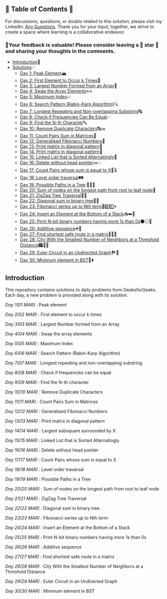 ## 📜 Table of Contents 📜

For discussions, questions, or doubts related to this solution, please visit my LinkedIn: [Any Questions](https://www.linkedin.com/in/het-patel-8b110525a/). Thank you for your input, together, we strive to create a space where learning is a collaborative endeavor.

### 🔮Your feedback is valuable! Please consider leaving a 🌟 star 🌟 and sharing your thoughts in the comments.

- [Introduction](https://github.com/Hunterdii/GeeksforGeeks-POTD/blob/main/README.md)📝
- [Solutions](https://github.com/Hunterdii/GeeksforGeeks-POTD/tree/main/March%202024%20GFG%20SOLUTION)💡
  - [Day 1: Peak Element](https://github.com/Hunterdii/GeeksforGeeks-POTD/blob/main/March%202024%20GFG%20SOLUTION/01(March)%20Peak%20element.md)🏔️
  - [Day 2: First Element to Occur k Times](https://github.com/Hunterdii/GeeksforGeeks-POTD/blob/main/March%202024%20GFG%20SOLUTION/02(March)%20First%20element%20to%20occur%20k%20times.md)🔄
  - [Day 3: Largest Number Formed from an Array](https://github.com/Hunterdii/GeeksforGeeks-POTD/blob/main/March%202024%20GFG%20SOLUTION/03(March)%20Largest%20Number%20formed%20from%20an%20Array.md)🔢
  - [Day 4: Swap the Array Elements](https://github.com/Hunterdii/GeeksforGeeks-POTD/blob/main/March%202024%20GFG%20SOLUTION/04(March)%20Swap%20the%20array%20elements.md)↔️
  - [Day 5: Maximum Index](https://github.com/Hunterdii/GeeksforGeeks-POTD/blob/main/March%202024%20GFG%20SOLUTION/05(March)%20Maximum%20Index.md)📈
  - [Day 6: Search Pattern (Rabin-Karp Algorithm)](https://github.com/Hunterdii/GeeksforGeeks-POTD/blob/main/March%202024%20GFG%20SOLUTION/06(March)%20Search%20Pattern%20(Rabin-Karp%20Algorithm).md)🔍
  - [Day 7: Longest Repeating and Non-overlapping Substring](https://github.com/Hunterdii/GeeksforGeeks-POTD/blob/main/March%202024%20GFG%20SOLUTION/07(March)%20Longest%20repeating%20and%20non-overlapping%20substring.md)🔠
  - [Day 8: Check if Frequencies Can Be Equal](https://github.com/Hunterdii/GeeksforGeeks-POTD/blob/main/March%202024%20GFG%20SOLUTION/08(March)%20Check%20if%20frequencies%20can%20be%20equal.md)✅
  - [Day 9: Find the N-th Character](https://github.com/Hunterdii/GeeksforGeeks-POTD/blob/main/March%202024%20GFG%20SOLUTION/09(March)%20Find%20the%20N-th%20character.md)🔤
  - [Day 10: Remove Duplicate Characters](https://github.com/Hunterdii/GeeksforGeeks-POTD/blob/main/March%202024%20GFG%20SOLUTION/10(March)%20Remove%20all%20duplicates%20from%20a%20given%20string.md)🔠✂️
  - [Day 11: Count Pairs Sum in Matrices](https://github.com/Hunterdii/GeeksforGeeks-POTD/blob/main/March%202024%20GFG%20SOLUTION/11(March)%20Count%20pairs%20Sum%20in%20matrices.md)🔢
  - [Day 12: Generalised Fibonacci Numbers](https://github.com/Hunterdii/GeeksforGeeks-POTD/blob/main/March%202024%20GFG%20SOLUTION/12(March)%20Generalised%20Fibonacci%20numbers.md)🔢
  - [Day 13: Print matrix in diagonal pattern](https://github.com/Hunterdii/GeeksforGeeks-POTD/blob/main/March%202024%20GFG%20SOLUTION/13(March)%20Print%20matrix%20in%20diagonal%20pattern.md)🔀
  - [Day 14: Print matrix in diagonal pattern](https://github.com/Hunterdii/GeeksforGeeks-POTD/blob/main/March%202024%20GFG%20SOLUTION/14(March)%20Largest%20subsquare%20surrounded%20by%20X.md)🔄
  - [Day 15: Linked List that is Sorted Alternatingly](https://github.com/Hunterdii/GeeksforGeeks-POTD/blob/main/March%202024%20GFG%20SOLUTION/15(March)%20Linked%20List%20that%20is%20Sorted%20Alternatingly.md)🧮
  - [Day 16: Delete without head pointer](https://github.com/Hunterdii/GeeksforGeeks-POTD/blob/main/March%202024%20GFG%20SOLUTION/16(March)%20Delete%20Node%20without%20Head%20Pointer.md)✂️💥
  - [Day 17: Count Pairs whose sum is equal to X](https://github.com/Hunterdii/GeeksforGeeks-POTD/blob/main/March%202024%20GFG%20SOLUTION/17(March)%20Count%20Pairs%20whose%20sum%20is%20equal%20to%20X.md)🔢⏳
  - [Day 18: Level order traversal](https://github.com/Hunterdii/GeeksforGeeks-POTD/blob/main/March%202024%20GFG%20SOLUTION/18(March)%20Level%20order%20traversal.md)🛤️
  - [Day 19: Possible Paths in a Tree](https://github.com/Hunterdii/GeeksforGeeks-POTD/blob/main/March%202024%20GFG%20SOLUTION/19(March)%20Possible%20Paths%20in%20a%20Tree.md):🌳🚶‍♂️
  - [Day 20: Sum of nodes on the longest path from root to leaf node](https://github.com/Hunterdii/GeeksforGeeks-POTD/blob/main/March%202024%20GFG%20SOLUTION/20(March)%20Sum%20of%20nodes%20on%20the%20longest%20path%20from%20root%20to%20leaf%20node.md)🍃
  - [Day 21: ZigZag Tree Traversal](https://github.com/Hunterdii/GeeksforGeeks-POTD/blob/main/March%202024%20GFG%20SOLUTION/21(March)%20ZigZag%20Tree%20Traversal.md)🔀🌳
  - [Day 22: Diagonal sum in binary tree](https://github.com/Hunterdii/GeeksforGeeks-POTD/blob/main/March%202024%20GFG%20SOLUTION/22(March)%20Diagonal%20sum%20in%20binary%20tree.md)🌳➕
  - [Day 23: Fibonacci series up to Nth term](https://github.com/Hunterdii/GeeksforGeeks-POTD/blob/main/March%202024%20GFG%20SOLUTION/23(March)%20Fibonacci%20series%20up%20to%20Nth%20term.md)🌈0️⃣1️⃣🌀
  - [Day 24: Insert an Element at the Bottom of a Stack](https://github.com/Hunterdii/GeeksforGeeks-POTD/blob/main/March%202024%20GFG%20SOLUTION/24(March)%20Insert%20an%20Element%20at%20the%20Bottom%20of%20a%20Stack.md)📥➡️🔽
  - [Day 25: Print N-bit binary numbers having more 1s than 0s](https://github.com/Hunterdii/GeeksforGeeks-POTD/blob/main/March%202024%20GFG%20SOLUTION/25(March)%20Print%20N-bit%20binary%20numbers%20having%20more%201s%20than%200s.md)⚫️⚪️🔣
  - [Day 26: Additive sequence](https://github.com/Hunterdii/GeeksforGeeks-POTD/blob/main/March%202024%20GFG%20SOLUTION/26(March)%20Additive%20sequence.md)➕🧩
  - [Day 27: Find shortest safe route in a matrix](https://github.com/Hunterdii/GeeksforGeeks-POTD/blob/main/March%202024%20GFG%20SOLUTION/27(March)%20Find%20shortest%20safe%20route%20in%20a%20matrix.md)🏁🚶‍♂️
  - [Day 28: City With the Smallest Number of Neighbors at a Threshold Distance](https://github.com/Hunterdii/GeeksforGeeks-POTD/blob/main/March%202024%20GFG%20SOLUTION/28(March)%20City%20With%20the%20Smallest%20Number%20of%20Neighbors%20at%20a%20Threshold%20Distance.md)🏙️🏃‍♂️
  - [Day 29: Euler Circuit in an Undirected Graph](https://github.com/Hunterdii/GeeksforGeeks-POTD/blob/main/March%202024%20GFG%20SOLUTION/29(March)%20Euler%20Circuit%20in%20an%20Undirected%20Graph.md)🏞️🎢
  - [Day 30: Minimum element in BST](https://github.com/Hunterdii/GeeksforGeeks-POTD/blob/main/March%202024%20GFG%20SOLUTION/30(March)%20Minimum%20element%20in%20BST.md)🌱⬇️

## Introduction

This repository contains solutions to daily problems from GeeksforGeeks. Each day, a new problem is provided along with its solution.

*Day 1(01 MAR) :* Peak element

*Day 2(02 MAR) :* First element to occur k times

*Day 3(03 MAR) :* Largest Number formed from an Array

*Day 4(04 MAR) :* Swap the array elements

*Day 5(05 MAR) :* Maximum Index

*Day 6(06 MAR) :* Search Pattern (Rabin-Karp Algorithm)

*Day 7(07 MAR) :* Longest repeating and non-overlapping substring

*Day 8(08 MAR) :* Check if frequencies can be equal

*Day 9(09 MAR) :* Find the N-th character

*Day 10(10 MAR) :* Remove Duplicate Characters

*Day 11(11 MAR) :* Count Pairs Sum in Matrices

*Day 12(12 MAR) :* Generalised Fibonacci Numbers

*Day 13(13 MAR) :* Print matrix in diagonal pattern

*Day 14(14 MAR) :* Largest subsquare surrounded by X

*Day 15(15 MAR) :* Linked List that is Sorted Alternatingly

*Day 16(16 MAR) :* Delete without head pointer

*Day 17(17 MAR) :* Count Pairs whose sum is equal to X

*Day 18(18 MAR) :* Level order traversal

*Day 19(19 MAR) :* Possible Paths in a Tree

*Day 20(20 MAR) :* Sum of nodes on the longest path from root to leaf node

*Day 21(21 MAR) :* ZigZag Tree Traversal

*Day 22(22 MAR) :* Diagonal sum in binary tree

*Day 23(23 MAR) :* Fibonacci series up to Nth term

*Day 24(24 MAR) :* Insert an Element at the Bottom of a Stack

*Day 25(25 MAR) :* Print N-bit binary numbers having more 1s than 0s

*Day 26(26 MAR) :* Additive sequence

*Day 27(27 MAR) :* Find shortest safe route in a matrix

*Day 28(28 MAR) :* City With the Smallest Number of Neighbors at a Threshold Distance

*Day 29(29 MAR) :* Euler Circuit in an Undirected Graph

*Day 30(30 MAR) :* Minimum element in BST
